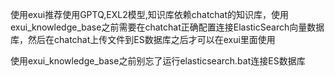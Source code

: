 使用exui推荐使用GPTQ,EXL2模型,知识库依赖chatchat的知识库，使用exui_knowledge_base之前需要在chatchat正确配置连接ElasticSearch向量数据库，然后在chatchat上传文件到ES数据库之后才可以在exui里面使用

使用exui_knowledge_base之前别忘了运行elasticsearch.bat连接ES数据库
